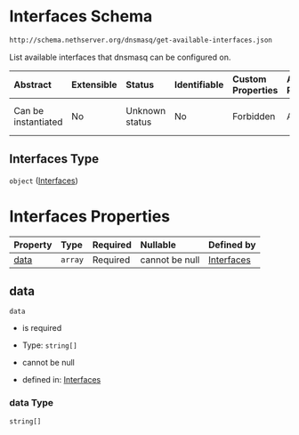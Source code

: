 # Interfaces Schema

```txt
http://schema.nethserver.org/dnsmasq/get-available-interfaces.json
```

List available interfaces that dnsmasq can be configured on.

| Abstract            | Extensible | Status         | Identifiable | Custom Properties | Additional Properties | Access Restrictions | Defined In                                                                                    |
| :------------------ | :--------- | :------------- | :----------- | :---------------- | :-------------------- | :------------------ | :-------------------------------------------------------------------------------------------- |
| Can be instantiated | No         | Unknown status | No           | Forbidden         | Allowed               | none                | [get-available-interfaces.json](dnsmasq/get-available-interfaces.json "open original schema") |

## Interfaces Type

`object` ([Interfaces](get-available-interfaces.md))

# Interfaces Properties

| Property      | Type    | Required | Nullable       | Defined by                                                                                                                                      |
| :------------ | :------ | :------- | :------------- | :---------------------------------------------------------------------------------------------------------------------------------------------- |
| [data](#data) | `array` | Required | cannot be null | [Interfaces](get-available-interfaces-properties-data.md "http://schema.nethserver.org/dnsmasq/get-available-interfaces.json#/properties/data") |

## data



`data`

* is required

* Type: `string[]`

* cannot be null

* defined in: [Interfaces](get-available-interfaces-properties-data.md "http://schema.nethserver.org/dnsmasq/get-available-interfaces.json#/properties/data")

### data Type

`string[]`
